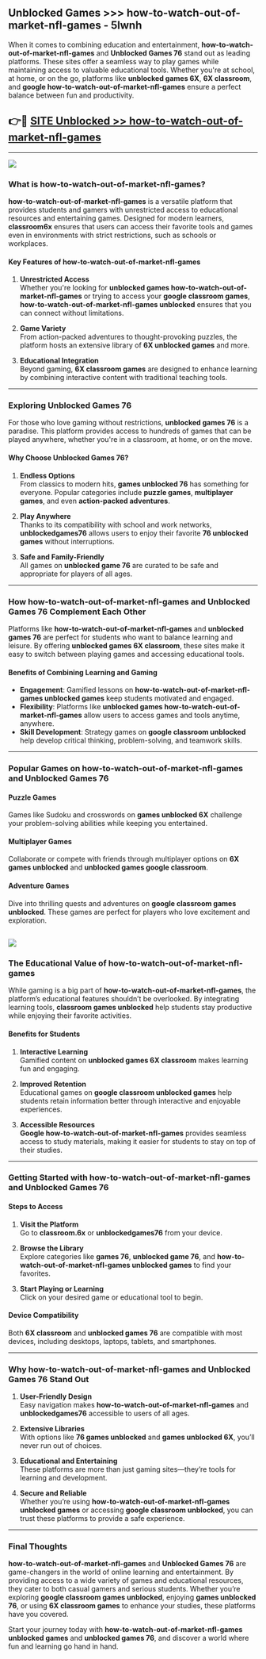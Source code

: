 ## Unblocked Games >>> how-to-watch-out-of-market-nfl-games - 5lwnh 

When it comes to combining education and entertainment, **how-to-watch-out-of-market-nfl-games** and **Unblocked Games 76** stand out as leading platforms. These sites offer a seamless way to play games while maintaining access to valuable educational tools. Whether you're at school, at home, or on the go, platforms like **unblocked games 6X**, **6X classroom**, and **google how-to-watch-out-of-market-nfl-games** ensure a perfect balance between fun and productivity.
## 👉🔴 [SITE Unblocked >> how-to-watch-out-of-market-nfl-games](https://unblockedgames.edu.pl?title=how-to-watch-out-of-market-nfl-games&ref=22JU)
---
<a href="https://unblockedgames.edu.pl?title=how-to-watch-out-of-market-nfl-games&ref=22JU/"><img src="https://github.com/user-attachments/assets/438f12ca-57a4-47a3-8ead-c64da593a1e5"/></a>
### What is how-to-watch-out-of-market-nfl-games?  

**how-to-watch-out-of-market-nfl-games** is a versatile platform that provides students and gamers with unrestricted access to educational resources and entertaining games. Designed for modern learners, **classroom6x** ensures that users can access their favorite tools and games even in environments with strict restrictions, such as schools or workplaces.  

#### Key Features of how-to-watch-out-of-market-nfl-games  

1. **Unrestricted Access**  
   Whether you're looking for **unblocked games how-to-watch-out-of-market-nfl-games** or trying to access your **google classroom games**, **how-to-watch-out-of-market-nfl-games unblocked** ensures that you can connect without limitations.  

2. **Game Variety**  
   From action-packed adventures to thought-provoking puzzles, the platform hosts an extensive library of **6X unblocked games** and more.  

3. **Educational Integration**  
   Beyond gaming, **6X classroom games** are designed to enhance learning by combining interactive content with traditional teaching tools.  



---

### Exploring Unblocked Games 76  

For those who love gaming without restrictions, **unblocked games 76** is a paradise. This platform provides access to hundreds of games that can be played anywhere, whether you're in a classroom, at home, or on the move.  

#### Why Choose Unblocked Games 76?  

1. **Endless Options**  
   From classics to modern hits, **games unblocked 76** has something for everyone. Popular categories include **puzzle games**, **multiplayer games**, and even **action-packed adventures**.  

2. **Play Anywhere**  
   Thanks to its compatibility with school and work networks, **unblockedgames76** allows users to enjoy their favorite **76 unblocked games** without interruptions.  

3. **Safe and Family-Friendly**  
   All games on **unblocked game 76** are curated to be safe and appropriate for players of all ages.  

---

### How how-to-watch-out-of-market-nfl-games and Unblocked Games 76 Complement Each Other  

Platforms like **how-to-watch-out-of-market-nfl-games** and **unblocked games 76** are perfect for students who want to balance learning and leisure. By offering **unblocked games 6X classroom**, these sites make it easy to switch between playing games and accessing educational tools.  

#### Benefits of Combining Learning and Gaming  

- **Engagement**: Gamified lessons on **how-to-watch-out-of-market-nfl-games unblocked games** keep students motivated and engaged.  
- **Flexibility**: Platforms like **unblocked games how-to-watch-out-of-market-nfl-games** allow users to access games and tools anytime, anywhere.  
- **Skill Development**: Strategy games on **google classroom unblocked** help develop critical thinking, problem-solving, and teamwork skills.  

---

### Popular Games on how-to-watch-out-of-market-nfl-games and Unblocked Games 76  

#### Puzzle Games  

Games like Sudoku and crosswords on **games unblocked 6X** challenge your problem-solving abilities while keeping you entertained.  

#### Multiplayer Games  

Collaborate or compete with friends through multiplayer options on **6X games unblocked** and **unblocked games google classroom**.  

#### Adventure Games  

Dive into thrilling quests and adventures on **google classroom games unblocked**. These games are perfect for players who love excitement and exploration.  

<a href="http://download.freeplayer.one?title=how-to-watch-out-of-market-nfl-games&ref=23D/"><img src="https://github.com/user-attachments/assets/fe0c3e91-c8e1-489c-acf0-e2f614c12fb8"/></a>
---

### The Educational Value of how-to-watch-out-of-market-nfl-games  

While gaming is a big part of **how-to-watch-out-of-market-nfl-games**, the platform’s educational features shouldn’t be overlooked. By integrating learning tools, **classroom games unblocked** help students stay productive while enjoying their favorite activities.  

#### Benefits for Students  

1. **Interactive Learning**  
   Gamified content on **unblocked games 6X classroom** makes learning fun and engaging.  

2. **Improved Retention**  
   Educational games on **google classroom unblocked games** help students retain information better through interactive and enjoyable experiences.  

3. **Accessible Resources**  
   **Google how-to-watch-out-of-market-nfl-games** provides seamless access to study materials, making it easier for students to stay on top of their studies.  

---

### Getting Started with how-to-watch-out-of-market-nfl-games and Unblocked Games 76  

#### Steps to Access  

1. **Visit the Platform**  
   Go to **classroom.6x** or **unblockedgames76** from your device.  

2. **Browse the Library**  
   Explore categories like **games 76**, **unblocked game 76**, and **how-to-watch-out-of-market-nfl-games unblocked games** to find your favorites.  

3. **Start Playing or Learning**  
   Click on your desired game or educational tool to begin.  

#### Device Compatibility  

Both **6X classroom** and **unblocked games 76** are compatible with most devices, including desktops, laptops, tablets, and smartphones.  

---

### Why how-to-watch-out-of-market-nfl-games and Unblocked Games 76 Stand Out  

1. **User-Friendly Design**  
   Easy navigation makes **how-to-watch-out-of-market-nfl-games** and **unblockedgames76** accessible to users of all ages.  

2. **Extensive Libraries**  
   With options like **76 games unblocked** and **games unblocked 6X**, you’ll never run out of choices.  

3. **Educational and Entertaining**  
   These platforms are more than just gaming sites—they’re tools for learning and development.  

4. **Secure and Reliable**  
   Whether you’re using **how-to-watch-out-of-market-nfl-games unblocked games** or accessing **google classroom unblocked**, you can trust these platforms to provide a safe experience.  

---

### Final Thoughts  

**how-to-watch-out-of-market-nfl-games** and **Unblocked Games 76** are game-changers in the world of online learning and entertainment. By providing access to a wide variety of games and educational resources, they cater to both casual gamers and serious students. Whether you’re exploring **google classroom games unblocked**, enjoying **games unblocked 76**, or using **6X classroom games** to enhance your studies, these platforms have you covered.  

Start your journey today with **how-to-watch-out-of-market-nfl-games unblocked games** and **unblocked games 76**, and discover a world where fun and learning go hand in hand.  